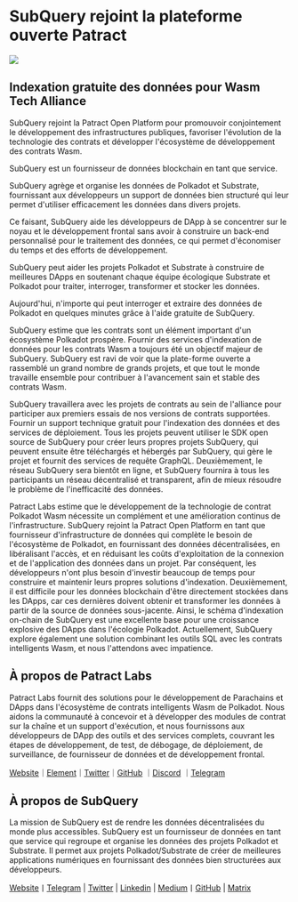# SubQuery rejoint la plateforme ouverte Patract

![](https://miro.medium.com/max/1400/0*0inUQ8U1g9auTjfU)

## Indexation gratuite des données pour Wasm Tech Alliance

SubQuery rejoint la Patract Open Platform pour promouvoir conjointement le développement des infrastructures publiques, favoriser l'évolution de la technologie des contrats et développer l'écosystème de développement des contrats Wasm.

SubQuery est un fournisseur de données blockchain en tant que service.

SubQuery agrège et organise les données de Polkadot et Substrate, fournissant aux développeurs un support de données bien structuré qui leur permet d'utiliser efficacement les données dans divers projets.

Ce faisant, SubQuery aide les développeurs de DApp à se concentrer sur le noyau et le développement frontal sans avoir à construire un back-end personnalisé pour le traitement des données, ce qui permet d'économiser du temps et des efforts de développement.

SubQuery peut aider les projets Polkadot et Substrate à construire de meilleures DApps en soutenant chaque équipe écologique Substrate et Polkadot pour traiter, interroger, transformer et stocker les données.

Aujourd'hui, n'importe qui peut interroger et extraire des données de Polkadot en quelques minutes grâce à l'aide gratuite de SubQuery.

SubQuery estime que les contrats sont un élément important d'un écosystème Polkadot prospère. Fournir des services d'indexation de données pour les contrats Wasm a toujours été un objectif majeur de SubQuery. SubQuery est ravi de voir que la plate-forme ouverte a rassemblé un grand nombre de grands projets, et que tout le monde travaille ensemble pour contribuer à l'avancement sain et stable des contrats Wasm.

SubQuery travaillera avec les projets de contrats au sein de l'alliance pour participer aux premiers essais de nos versions de contrats supportées. Fournir un support technique gratuit pour l'indexation des données et des services de déploiement. Tous les projets peuvent utiliser le SDK open source de SubQuery pour créer leurs propres projets SubQuery, qui peuvent ensuite être téléchargés et hébergés par SubQuery, qui gère le projet et fournit des services de requête GraphQL. Deuxièmement, le réseau SubQuery sera bientôt en ligne, et SubQuery fournira à tous les participants un réseau décentralisé et transparent, afin de mieux résoudre le problème de l'inefficacité des données.

Patract Labs estime que le développement de la technologie de contrat Polkadot Wasm nécessite un complément et une amélioration continus de l'infrastructure. SubQuery rejoint la Patract Open Platform en tant que fournisseur d'infrastructure de données qui complète le besoin de l'écosystème de Polkadot, en fournissant des données décentralisées, en libéralisant l'accès, et en réduisant les coûts d'exploitation de la connexion et de l'application des données dans un projet. Par conséquent, les développeurs n'ont plus besoin d'investir beaucoup de temps pour construire et maintenir leurs propres solutions d'indexation. Deuxièmement, il est difficile pour les données blockchain d'être directement stockées dans les DApps, car ces dernières doivent obtenir et transformer les données à partir de la source de données sous-jacente. Ainsi, le schéma d'indexation on-chain de SubQuery est une excellente base pour une croissance explosive des DApps dans l'écologie Polkadot. Actuellement, SubQuery explore également une solution combinant les outils SQL avec les contrats intelligents Wasm, et nous l'attendons avec impatience.

## À propos de Patract Labs

Patract Labs fournit des solutions pour le développement de Parachains et DApps dans l'écosystème de contrats intelligents Wasm de Polkadot. Nous aidons la communauté à concevoir et à développer des modules de contrat sur la chaîne et un support d'exécution, et nous fournissons aux développeurs de DApp des outils et des services complets, couvrant les étapes de développement, de test, de débogage, de déploiement, de surveillance, de fournisseur de données et de développement frontal.

[Website](https://patract.io/)｜[Element](https://app.element.io/#/room/#PatractLabsDev:matrix.org)｜[Twitter](https://twitter.com/PatractLabs)｜[GitHub](https://github.com/patractlabs) ｜[Discord](https://discord.gg/yMRMqcAb24) ｜[Telegram](https://t.me/patract)

## À propos de SubQuery

La mission de SubQuery est de rendre les données décentralisées du monde plus accessibles. SubQuery est un fournisseur de données en tant que service qui regroupe et organise les données des projets Polkadot et Substrate. Il permet aux projets Polkadot/Substrate de créer de meilleures applications numériques en fournissant des données bien structurées aux développeurs.

[Website](https://www.subquery.network/)丨[Telegram](https://t.me/subquerynetwork) | [Twitter](https://twitter.com/subquerynetwork) | [Linkedin](https://www.linkedin.com/company/subquery) | [Medium](https://subquery.medium.com/)丨[GitHub](https://github.com/subquery/subql) | [Matrix](https://matrix.to/#/#subquery:matrix.org)
